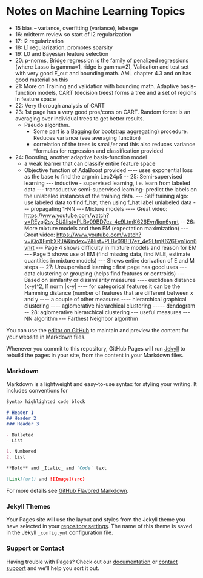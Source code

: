 # Notes on Machine Learning Topics




* 15 bias – variance, overfitting (variance), lebesge
* 16: midterm review so start of l2 regularization
* 17: l2 regularization
* 18: L1 regularization, promotes sparsity
* 19: L0 and Bayesian feature selection
* 20: p-norms, Bridge regression is the family of penalized regressions (where Lasso is gamma=1, ridge is gamma=2), Validation and test set with very good E_out and bounding math. AML chapter 4.3 and on has good material on this
* 21: More on Training and validation with bounding math. Adaptive basis-function models, CART (decision trees) forms a tree and a set of regions in feature space
* 22: Very thorough analysis of CART
* 23: 1st page has a very good pros/cons on CART. Random forest is an averaging over individual trees to get better results. 
  * Pseudo algorithm. 
    * Some part is a Bagging (or bootstrap aggregating) procedure. Reduces variance (see averaging function)
    * correlation of the trees is small/er and this also reduces variance
    *formulas for regression and classification provided
* 24: Boosting, another adaptive basis-function model
   * a weak learner that can classify entire feature space 
   * Objective function of AdaBoost provided
---- uses exponential loss as the base to find the argmin Lec24p5
-- 25: Semi-supervised learning
--- inductive - supervised learning, i.e. learn from labeled data
--- transductive semi-supervised learning- predict the labels on the unlabeled instances of the training data.
--- Self training algo: use labeled data to find f_hat, then using f_hat label unlabeled data
--- propagating 1-NN
--- Mixture models
---- Great video: https://www.youtube.com/watch?v=REypj2sy_5U&list=PLBv09BD7ez_4e9LtmK626Evn1ion6ynrt
-- 26: More mixture models and then EM (expectation maximization)
--- Great video: https://www.youtube.com/watch?v=iQoXFmbXRJA&index=2&list=PLBv09BD7ez_4e9LtmK626Evn1ion6ynrt
--- Page 4 shows difficulty in mixture models and reason for EM
--- Page 5 shows use of EM (find missing data, find MLE, estimate quantities in mixture models)
--- Shows entire derivation of E and M steps
-- 27: Unsupervised learning : first page has good uses 
--- data clustering or grouping (helps find features or centroids)
--- Based on similarity or dissimilarity measures
---- euclidean distance (x-y)^2, l1 norm |x-y|
---- for categorical features it can be the Hamming distance (number of features that are different between x and y
---- a couple of other measures
---- hierarchical graphical clustering 
---- aglomerative hierarchical clustering 
----- dendogram
-- 28: aglomerative hierarchical clustering 
--- useful measures
--- NN algorithm
--- Farthest Neighbor algorithm

You can use the [editor on GitHub](https://github.com/ghbcode/github.io/edit/master/index.md) to maintain and preview the content for your website in Markdown files.

Whenever you commit to this repository, GitHub Pages will run [Jekyll](https://jekyllrb.com/) to rebuild the pages in your site, from the content in your Markdown files.

### Markdown

Markdown is a lightweight and easy-to-use syntax for styling your writing. It includes conventions for

```markdown
Syntax highlighted code block

# Header 1
## Header 2
### Header 3

- Bulleted
- List

1. Numbered
2. List

**Bold** and _Italic_ and `Code` text

[Link](url) and ![Image](src)
```

For more details see [GitHub Flavored Markdown](https://guides.github.com/features/mastering-markdown/).

### Jekyll Themes

Your Pages site will use the layout and styles from the Jekyll theme you have selected in your [repository settings](https://github.com/ghbcode/github.io/settings). The name of this theme is saved in the Jekyll `_config.yml` configuration file.

### Support or Contact

Having trouble with Pages? Check out our [documentation](https://help.github.com/categories/github-pages-basics/) or [contact support](https://github.com/contact) and we’ll help you sort it out.
